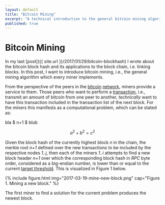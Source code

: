 ```yaml
---
layout: default
title: "Bitcoin Mining"
excerpt: "A technical introduction to the general bitcoin mining algorithm, with Python examples."
published: true
---
```


# Bitcoin Mining

In my last [post]({{ site.url }}/2017/01/29/bitcoin-blockhash) I wrote about the bitcoin block hash and its applications to the block chain, i.e. linking blocks. In this post, I want to introduce bitcoin mining, i.e., the general mining algorithm which every miner implements.

From the perspective of the peers in the [bitcoin](https://bitcoin.org/en/developer-guide#p2p-network) [network](https://en.bitcoin.it/wiki/Network), miners provide a service to them. Those peers who want to perform a [transaction](https://bitcoin.org/en/developer-guide#transactions), i.e., transmit an amount of bitcoin from one peer to another, _technically_ want to have this transaction included in the transaction list of the next block. For the miners this manifests as a computational problem, which can be stated as:

bla $ n+1 $ blub

$$a^2 + b^2 = c^2$$

Given the block hash of the currently highest block _n_ in the chain, the merkle root _n+1_ defined over the new transactions to be included by the respective nodes _1..j_, then each of the miners _1..i_ attempts to find a new block header _n+1_ over which the corresponding block hash in _RPC_ byte order, considered as a big-endian number, is lower than or equal to the current [target threshold](https://bitcoin.org/en/developer-reference#target-nbits). This is visualized in Figure 1 below.

{% include figure.html img="2017-03-19-mine-new-block.png"
    cap="Figure 1. Mining a new block." %}

The first miner to find a solution for the current problem produces the newest block.
